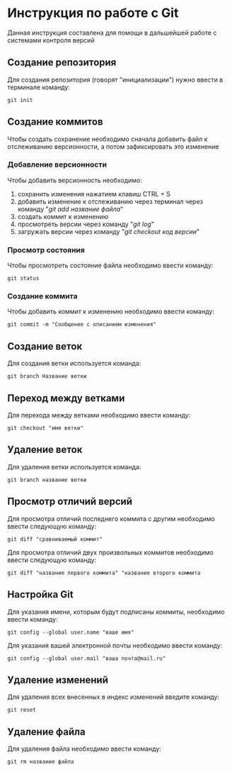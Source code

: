 # Инструкция по работе с Git 

Данная инструкция составлена для помощи в дальшейшей работе с системами контроля версий

## Создание репозитория

Для создания репозитория (говорят "инициализации") нужно ввести в терминале команду:

    git init
    
## Создание коммитов

Чтобы создать сохранение необходимо сначала добавить файл к отслеживанию версионности, а потом зафиксировать это изменение

### Добавление версионности

Чтобы добавить версионность необходимо:

1. сохранить изменения нажатием клавиш CTRL + S
2. добавить изменение к отслеживанию через терминал через команду "*git add название файла*"
3. создать коммит к изменению
4. просмотреть версии через команду "*git log*"
5. загружать версии через команду "*git checkout код версии*"

### Просмотр состояния

Чтобы просмотреть состояние файла необходимо ввести команду:

    git status

### Создание коммита 

Чтобы добавить коммит к изменению необходимо ввести команду:

    git commit -m "Сообщение с описанием изменения"

## Создание веток

Для создания ветки используется команда:

    git branch Название ветки

## Переход между ветками 

Для перехода между ветками необходимо ввести команду: 

    git checkout "имя ветки"

## Удаление веток 

Для удаления ветки используется команда:

    git branch название ветки

## Просмотр отличий версий 

Для просмотра отличий последнего коммита с другим необходимо ввести следующую команду:

    git diff "сравниваемый коммит"

Для просмотра отличий двух произвольных коммитов необходимо ввести следующую команду:

    git diff "название первого коммита" "название второго коммита

## Настройка Git

Для указания имени, которым будут подписаны коммиты, необходимо ввести команду:

    git config --global user.name "ваше имя" 

Для указания вашей электронной почты необходимо ввести команду:

    git config --global user.mail "ваша почта@mail.ru"

## Удаление изменений 

Для удаления всех внесенных в индекс изменений введите команду:

    git reset 

## Удаление файла

Для удаления файла необходимо ввести команду:

    git rm название файла
